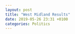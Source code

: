 ```yaml
---
layout: post
title: "West Midland Results"
date: 2019-05-26 23:31 +0100
categories: Politics
---
```


